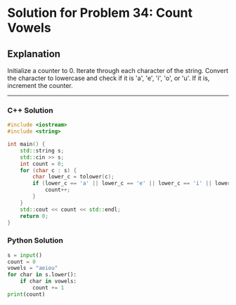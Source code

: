 # Solution for Problem 34: Count Vowels

## Explanation
Initialize a counter to 0. Iterate through each character of the string. Convert the character to lowercase and check if it is 'a', 'e', 'i', 'o', or 'u'. If it is, increment the counter.

---

### C++ Solution
```cpp
#include <iostream>
#include <string>

int main() {
    std::string s;
    std::cin >> s;
    int count = 0;
    for (char c : s) {
        char lower_c = tolower(c);
        if (lower_c == 'a' || lower_c == 'e' || lower_c == 'i' || lower_c == 'o' || lower_c == 'u') {
            count++;
        }
    }
    std::cout << count << std::endl;
    return 0;
}
```

### Python Solution
```python
s = input()
count = 0
vowels = "aeiou"
for char in s.lower():
    if char in vowels:
        count += 1
print(count)
```

